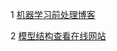 1 [机器学习前处理博客](http://www.shataowei.com/categories/)
>
2 [模型结构查看在线网站](http://lutzroeder.github.io/netron/)
>
